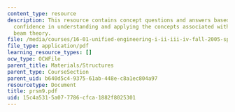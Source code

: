 ```yaml
---
content_type: resource
description: This resource contains concept questions and answers based on level of
  confidence in understanding and applying the concepts associated with simple of
  beam theory.
file: /media/courses/16-01-unified-engineering-i-ii-iii-iv-fall-2005-spring-2006/15c4a5315a077786cfca1882f8025301_prsm9.pdf
file_type: application/pdf
learning_resource_types: []
ocw_type: OCWFile
parent_title: Materials/Structures
parent_type: CourseSection
parent_uid: b640d5c4-9375-61ab-448e-c8a1ec804a97
resourcetype: Document
title: prsm9.pdf
uid: 15c4a531-5a07-7786-cfca-1882f8025301
---
```

